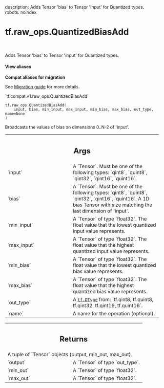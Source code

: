 description: Adds Tensor 'bias' to Tensor 'input' for Quantized types.
robots: noindex

# tf.raw_ops.QuantizedBiasAdd

<!-- Insert buttons and diff -->

<table class="tfo-notebook-buttons tfo-api nocontent" align="left">

</table>



Adds Tensor 'bias' to Tensor 'input' for Quantized types.

<section class="expandable">
  <h4 class="showalways">View aliases</h4>
  <p>
<b>Compat aliases for migration</b>
<p>See
<a href="https://www.tensorflow.org/guide/migrate">Migration guide</a> for
more details.</p>
<p>`tf.compat.v1.raw_ops.QuantizedBiasAdd`</p>
</p>
</section>

<pre class="devsite-click-to-copy prettyprint lang-py tfo-signature-link">
<code>tf.raw_ops.QuantizedBiasAdd(
    input, bias, min_input, max_input, min_bias, max_bias, out_type, name=None
)
</code></pre>



<!-- Placeholder for "Used in" -->

Broadcasts the values of bias on dimensions 0..N-2 of 'input'.

<!-- Tabular view -->
 <table class="responsive fixed orange">
<colgroup><col width="214px"><col></colgroup>
<tr><th colspan="2"><h2 class="add-link">Args</h2></th></tr>

<tr>
<td>
`input`
</td>
<td>
A `Tensor`. Must be one of the following types: `qint8`, `quint8`, `qint32`, `qint16`, `quint16`.
</td>
</tr><tr>
<td>
`bias`
</td>
<td>
A `Tensor`. Must be one of the following types: `qint8`, `quint8`, `qint32`, `qint16`, `quint16`.
A 1D bias Tensor with size matching the last dimension of 'input'.
</td>
</tr><tr>
<td>
`min_input`
</td>
<td>
A `Tensor` of type `float32`.
The float value that the lowest quantized input value represents.
</td>
</tr><tr>
<td>
`max_input`
</td>
<td>
A `Tensor` of type `float32`.
The float value that the highest quantized input value represents.
</td>
</tr><tr>
<td>
`min_bias`
</td>
<td>
A `Tensor` of type `float32`.
The float value that the lowest quantized bias value represents.
</td>
</tr><tr>
<td>
`max_bias`
</td>
<td>
A `Tensor` of type `float32`.
The float value that the highest quantized bias value represents.
</td>
</tr><tr>
<td>
`out_type`
</td>
<td>
A <a href="../../tf/dtypes/DType.md"><code>tf.DType</code></a> from: `tf.qint8, tf.quint8, tf.qint32, tf.qint16, tf.quint16`.
</td>
</tr><tr>
<td>
`name`
</td>
<td>
A name for the operation (optional).
</td>
</tr>
</table>



<!-- Tabular view -->
 <table class="responsive fixed orange">
<colgroup><col width="214px"><col></colgroup>
<tr><th colspan="2"><h2 class="add-link">Returns</h2></th></tr>
<tr class="alt">
<td colspan="2">
A tuple of `Tensor` objects (output, min_out, max_out).
</td>
</tr>
<tr>
<td>
`output`
</td>
<td>
A `Tensor` of type `out_type`.
</td>
</tr><tr>
<td>
`min_out`
</td>
<td>
A `Tensor` of type `float32`.
</td>
</tr><tr>
<td>
`max_out`
</td>
<td>
A `Tensor` of type `float32`.
</td>
</tr>
</table>

